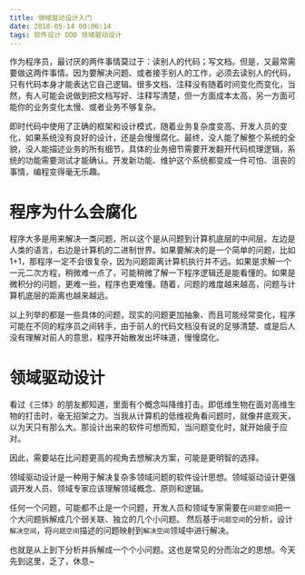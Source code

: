 ```yaml
---
title: 领域驱动设计入门
date: 2018-05-14 00:06:14
tags: 软件设计 DDD 领域驱动设计
---
```



作为程序员，最讨厌的两件事情莫过于：读别人的代码；写文档。但是，又最常需要做这两件事情。因为要解决问题、或者接手别人的工作，必须去读别人的代码，只有代码本身才能表达它自己逻辑。很多文档、注释没有随着时间变化而变化，当然，有人可能会说做到把文档写好、注释写清楚，但一方面成本太高，另一方面可能你的业务变化太慢、或者业务不够复杂。

即时代码中使用了正确的框架和设计模式，随着业务复杂度变高、开发人员的变化，如果系统没有良好的设计，还是会慢慢腐化。最终，没人能了解整个系统的全貌，没人能描述业务的所有细节，具体的业务细节需要开发翻开代码梳理逻辑，系统的功能需要测试才能确认。开发新功能、维护这个系统都变成一件可怕、沮丧的事情，编程变得毫无乐趣。

# 程序为什么会腐化

程序大多是用来解决一类问题，所以这个是从问题到计算机底层的中间层。左边是人类的语言，右边是计算机的二进制世界。如果要解决的是一个简单的问题，比如1+1，那程序一定不会很复杂，因为问题距离计算机执行并不远。如果是求解一个一元二次方程，稍微难一点了，可能稍微了解一下程序逻辑还是能看懂的。如果是微积分的问题，更难一些，程序也更难懂。随着，问题的难度越来越高，问题与计算机底层的距离也越来越远。

以上列举的都是一些具体的问题，现实的问题更加抽象、而且可能经常变化，程序可能在不同的程序员之间转手，由于前人的代码文档没有说的足够清楚、或是后人没有理解对前人的意思，程序开始散发出坏味道，慢慢腐化。


# 领域驱动设计

看过《三体》的朋友都知道，里面有个概念叫降维打击。即低维生物在面对高维生物的打击时，毫无招架之力。当我从计算机的低维视角看问题时，就像井底观天，以为天只有那么大。那设计出来的软件可想而知，当问题变化时，就开始疲于应对。

因此，需要站在比问题更高的视角去想解决方案，可能是更明智的选择。

领域驱动设计是一种用于解决复杂多领域问题的软件设计思想。领域驱动设计更强调开发人员、领域专家应该理解领域概念、原则和逻辑。

任何一个问题，可能都不止是一个问题，开发人员和领域专家需要在`问题空间`把一个大问题拆解成几个弱关联、独立的几个小问题。
然后基于`问题空间`的分析，设计`解决空间`，将`问题空间`描述的问题映射到`解决空间`领域中进行解决。

也就是从上到下分析并拆解成一个个小问题。这也是常见的分而治之的思想。今天先到这里，乏了，休息~

